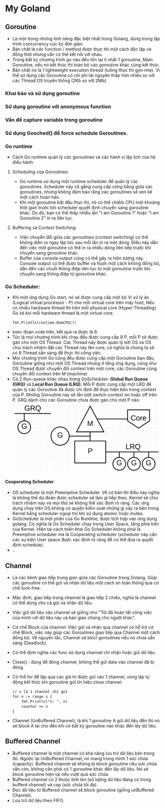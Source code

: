 # My Goland

## Goroutine

- Là một trong những tính năng đặc biệt nhất trong Golang, dùng trong lập trình concurrency cực kỳ đơn giản.
- Bản chất là các function / method được thực thi một cách độc lập và đồng thời nhưng vẫn có thể kết nối với nhau.
- Trong bất kỳ chương trình go nào đều tồn tại ít nhất 1 goroutine, Main Goroutine, nếu nó kết thúc thì toàn bộ các goroutine khác cũng kết thúc.
- Bản chất nó là 1 lightweight execution thread (luồng thực thi gọn nhẹ). Vì thế sử dụng các Goroutine có chi phí tài nguyên thấp hơn nhiều so với các Thread OS truyền thống (2Kb so với 2Mb).

### Khai báo và sử dụng goroutine
### Sử dụng goroutine với anonymous function
### Vấn đề capture variable trong goroutine
### Sử dụng Gosched() để force schedule Goroutines.

### Go runtime
- Cách Go runtime quản lý các goroutines và các hành vi lập lịch của hệ điều hành:

1. Scheduling của Goroutines:
    - Go runtime sử dụng một runtime scheduler để quản lý các goroutines. Scheduler này cố gắng cung cấp công bằng giữa các goroutines, nhưng không đảm bảo rằng các goroutines sẽ xen kẽ một cách hoàn hảo.
    - Khi một goroutine bắt đầu thực thi, nó có thể chiếm CPU một khoảng thời gian trước khi scheduler quyết định chuyển sang goroutine khác. Do đó, bạn có thể thấy nhiều lần "I am Goroutine 1" hoặc "I am Goroutine 2" in ra liên tục.

2. Buffering và Context Switching:
    - Việc chuyển đổi giữa các goroutines (context switching) có thể không diễn ra ngay lập tức sau mỗi lần in ra một dòng. Điều này dẫn đến việc một goroutine có thể in ra nhiều dòng liên tiếp trước khi chuyển sang goroutine khác.
    - Buffer của console output cũng có thể gây ra hiện tượng này. Console output có thể được buffer và flush một cách không đồng bộ, dẫn đến các chuỗi thông điệp liên tục từ một goroutine trước khi chuyển sang thông điệp từ goroutine khác.

### Go Scheduler:
- Khi một ứng dụng Go start, nó sẽ được cung cấp một bộ Vi xử lý ảo (Logical virtual processor - P) cho mỗi virtual core trên máy host, Nếu có nhiều hardware thread thì trên mỗi physical core (Hyper-Threading) Go sẽ koi mỗi hardware thread là một virtual core.
    ```
    fmt.Println(runtime.NumCPU())
    ```
- exec đoạn code trên, kết quả ra được là 8.
- Tức là mọi chương trình khi chạy đều được cung cấp 8 P, mỗi P sẽ được gán cho một OS Thread. Các Thread này được quản lý bởi OS và OS chịu trách nhiệm đặt các Thread này lên core, có nghĩa là chúng ta sẽ có 8 Thread sẵn sàng để thực thi công việc.
- Mọi chương trình Go cũng đều được cung cấp một Goroutine ban đầu, Goroutine giống như một OS Thread nhưng ở tầng ứng dụng, cũng như OS Thread được chuyển đổi context trên một core, các Goroutine cũng chuyển đổi context trên M (machine)
- Có 2 Run-queue khác nhau trong GoScheduler: **Global Run Queue (GRQ)** và **Local Run Queue (LRQ)**. Mỗi P được cung cấp một LRQ để quản lý các Goroutine đã được chỉ định để thực hiện bên trong context của P. Những Goroutine này sẽ lần lượt switch-context on hoặc off trên P. GRQ dành cho các Goroutine chưa được gán cho một P nào.
![image info](./z_img_002.png)

#### Cooperating Scheduler
- OS scheduler là một Preemptive Scheduler. Về cơ bản thì điều này nghĩa là không thể dự đoán được scheduler sẽ làm gì tiếp theo. Kernel sẽ chịu trách nhiệm này và mọi thứ sẽ không thể xác định rõ ràng. Các ứng dụng chạy trên OS không có quyền kiểm soát những gì xảy ra bên trong Kernel bằng scheduler ngoại trừ khi sử dụng atomic hoặc mutex.
- GoScheduler là một phần của Go Runtime, được tích hợp vào ứng dụng golang. Có nghĩa là Go Scheduler chạy trong User Space, tầng phía trên của Kernel. Hiện tại cách triển khai Go Scheduler không phải là Preemptive scheduler mà là Cooperating scheduler (scheduler này cần các sự kiện User space được xác định rõ ràng để có thể đưa ra quyết định schedule).
- ..

## Channel
- Là các kênh giao tiếp trung gian giữa các Goroutine trong Golang. Giúp các goroutine có thể gửi và nhận dữ liệu một cách an toàn thông qua cơ chế lock-free.
- Mặc định, giao tiếp trong channel là giao tiếp 2 chiều, nghĩa là channel có thể dùng cho cả gửi và nhận dữ liệu.
- Việc gửi dữ liệu vào channel sẽ giống như "Tôi đã hoàn tất công việc của mình với dữ liệu này và bàn giao chúng cho người khác".
- Cơ chế Block của channel: Việc gửi và nhận qua channel có hỗ trợ cơ chế Block, việc này giúp các Goroutines giao tiếp qua Channel một cách đồng bộ. Về nguyên tắc, Channel sẽ blocl goroutines nếu nó chưa sẵn sàng (Deadlock).
- Có thể định nghĩa các func sử dụng channel chỉ nhận hoặc gửi dữ liệu.
- Close() : dùng để đóng channel, không thể gửi data vào channel đã bị đóng.
- Có thể for để lặp qua các giá trị được gửi vào 1 channel, vòng lặp tự động kết thúc khi goroutine gửi tín hiệu close channel.
    ```
    // s là 1 channel chỉ gửi
    for n := range s {
        fmt.Println("n: ", n)
        counter += n
    }
    ```

- Channel (UnBuffered Channel), là khi 1 goroutine A gửi dữ liệu đến thì nó sẽ block A lại cho đến khi có bất kỳ goroutine nào khác đến lấy dữ liệu. 

## Buffered Channel
- Buffered channel là một channel có khả năng lưu trữ dữ liệu bên trong đó. Ngược lại UnBuffered Channel, nó mang trong mình 1 sức chứa (capacity). Buffered channel sẽ không bị block goroutine nếu sức chứa vẫn còn, không cần phải có 1 goroutine khác đến lấy dữ liệu. Nó sẽ block goroutine hiện tại nếu vượt quá sức chứa.
- Buffered channel có 2 thuộc tính len (số lượng dữ liệu đang có trong bufferd channel) và cap (sức chứa tối đa).
- Đọc dữ liệu từ Buffered channel sẽ block goroutine (giống unBuffered Channel).
- Lưu trữ dữ liệu theo FIFO.
